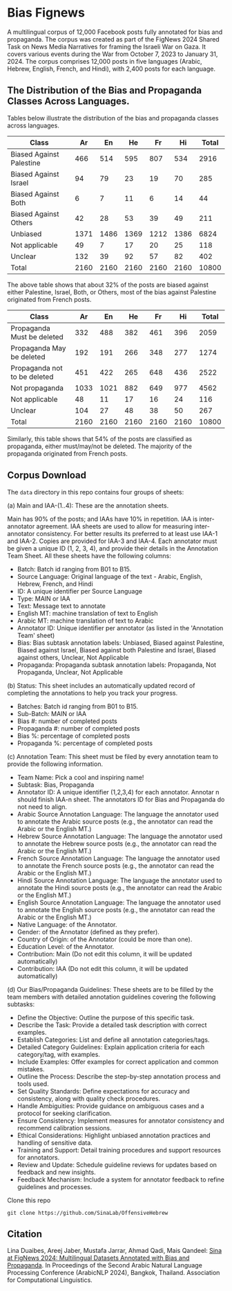 # Bias Fignews

A multilingual corpus of 12,000 Facebook posts fully annotated for bias and propaganda. The corpus was created as part of the FigNews 2024 Shared Task on News Media Narratives for framing the Israeli War on Gaza. It covers various events during the War from October 7, 2023 to January 31, 2024. The corpus comprises 12,000 posts in five languages (Arabic, Hebrew, English, French, and Hindi), with 2,400 posts for each language.

## The Distribution of the Bias and Propaganda Classes Across Languages.

Tables below illustrate the distribution of the bias and propaganda classes across languages.

| Class                    | Ar   | En   | He   | Fr   | Hi   | Total |
| ------------------------ | ---- | ---- | ---- | ---- | ---- | ----- |
| Biased Against Palestine | 466  | 514  | 595  | 807  | 534  | 2916  |
| Biased Against Israel    | 94   | 79   | 23   | 19   | 70   | 285   |
| Biased Against Both      | 6    | 7    | 11   | 6    | 14   | 44    |
| Biased Against Others    | 42   | 28   | 53   | 39   | 49   | 211   |
| Unbiased                 | 1371 | 1486 | 1369 | 1212 | 1386 | 6824  | 
| Not applicable           | 49   | 7    | 17   | 20   | 25   | 118   |
| Unclear                  | 132  | 39   | 92   | 57   | 82   | 402   |
| Total                    | 2160 | 2160 | 2160 | 2160 | 2160 | 10800 |

The above table shows that about 32% of the posts are biased against either Palestine, Israel, Both, or Others, most of the bias against Palestine originated from French posts.

| Class                        | Ar   | En   | He  | Fr  | Hi  | Total |
| ---------------------------- | ---- | ---- | --- | --- | --- | ----- |
| Propaganda Must be deleted   | 332  | 488  | 382 | 461 | 396 | 2059  |
| Propaganda May be deleted    | 192  | 191  | 266 | 348 | 277 | 1274  |
| Propaganda not to be deleted | 451  | 422  | 265 | 648 | 436 | 2522  |
| Not propaganda               | 1033 | 1021 | 882 | 649 | 977 | 4562  |
| Not applicable               | 48   | 11   | 17  | 16  | 24  | 116   |
| Unclear                      | 104  | 27   | 48  | 38  | 50  | 267   |
| Total                        | 2160 | 2160 | 2160 | 2160 | 2160 | 10800 |

Similarly, this table shows that 54% of the posts are classified as propaganda, either must/may/not be deleted. The majority of the propaganda originated from French posts.

## Corpus Download

The `data` directory in this repo contains four groups of sheets:

(a) Main and IAA-(1..4):  These are the annotation sheets.

Main has 90% of the posts; and IAAs have 10% in repetition. 
IAA is inter-annotator agreement.  IAA sheets are used to allow for  measuring inter-annotator consistency.
For better results its preferred to at least use IAA-1 and IAA-2. Copies are provided for IAA-3 and IAA-4. Each annotator must be given a unique ID (1, 2, 3, 4), and provide their details in the Annotation Team Sheet.
All these sheets have the following columns:

  * Batch: Batch id ranging from B01 to B15.
  * Source Language: Original language of the text - Arabic, English, Hebrew, French, and Hindi
  * ID: A unique identifier per Source Language
  * Type: MAIN or IAA
  * Text: Message text to annotate
  * English MT: machine translation of text to English
  * Arabic MT: machine translation of text to Arabic
  * Annotator ID: Unique identifier per annotator (as listed in the 'Annotation Team' sheet)
  * Bias: Bias subtask annotation labels: Unbiased, Biased against Palestine, Biased against Israel, Biased against both Palestine and Israel, Biased against others, Unclear, Not Applicable
  * Propaganda: Propaganda subtask annotation labels: Propaganda, Not Propaganda, Unclear, Not Applicable
 

(b) Status: This sheet includes an automatically updated record of completing the annotations to help you track your progress.

  * Batches: Batch id ranging from B01 to B15. 
  * Sub-Batch: MAIN or IAA
  * Bias #: number of completed posts
  * Propaganda #: number of completed posts
  * Bias %: percentage of completed posts
  * Propaganda %: percentage of completed posts

(c) Annotation Team: This sheet must be filed by every annotation team to provide the following information.

  * Team Name: Pick a cool and inspiring name!
  * Subtask: Bias, Propaganda
  * Annotator ID: A unique identifier (1,2,3,4) for each annotator. Annotar n should finish IAA-n sheet.  The annotators ID for Bias and Propaganda do not need to align.
  * Arabic Source Annotation Language: The language the annotator used to annotate the Arabic source posts (e.g., the annotator can read the Arabic or the English MT.)
  * Hebrew Source Annotation Language: The language the annotator used to annotate the Hebrew source posts (e.g., the annotator can read the Arabic or the English MT.)
  * French Source Annotation Language: The language the annotator used to annotate the French source posts (e.g., the annotator can read the Arabic or the English MT.)
  * Hindi Source Annotation Language: The language the annotator used to annotate the Hindi source posts (e.g., the annotator can read the Arabic or the English MT.)
  * English Source Annotation Language: The language the annotator used to annotate the English source posts (e.g., the annotator can read the Arabic or the English MT.)
  * Native Language: of the Annotator.
  * Gender: of the Annotator (defined as they prefer).
  * Country of Origin: of the Annotator (could be more than one). 
  * Education Level: of the Annotator.
  * Contribution: Main  (Do not edit this column, it will be updated automatically)
  * Contribution: IAA    (Do not edit this column, it will be updated automatically)

(d) Our Bias/Propaganda Guidelines: These sheets are to be filled by the team members with detailed annotation guidelines covering the following subtasks:

  * Define the Objective: Outline the purpose of this specific task.
  * Describe the Task: Provide a detailed task description with correct examples.
  * Establish Categories: List and define all annotation categories/tags.
  * Detailed Category Guidelines: Explain application criteria for each category/tag, with examples.
  * Include Examples: Offer examples for correct application and common mistakes.
  * Outline the Process: Describe the step-by-step annotation process and tools used.
  * Set Quality Standards: Define expectations for accuracy and consistency, along with quality check procedures.
  * Handle Ambiguities: Provide guidance on ambiguous cases and a protocol for seeking clarification.
  * Ensure Consistency: Implement measures for annotator consistency and recommend calibration sessions.
  * Ethical Considerations: Highlight unbiased annotation practices and handling of sensitive data.
  * Training and Support: Detail training procedures and support resources for annotators.
  * Review and Update: Schedule guideline reviews for updates based on feedback and new insights.
  * Feedback Mechanism: Include a system for annotator feedback to refine guidelines and processes.

    
Clone this repo

    git clone https://github.com/SinaLab/OffensiveHebrew

## Citation

Lina Duaibes, Areej Jaber, Mustafa Jarrar, Ahmad Qadi, Mais Qandeel: [Sina at FigNews 2024: Multilingual Datasets Annotated with Bias and Propaganda](https://www.jarrar.info/publications/DJJQQ24.pdf). In Proceedings of the Second Arabic Natural Language Processing Conference (ArabicNLP 2024), Bangkok, Thailand. Association for Computational Linguistics.
